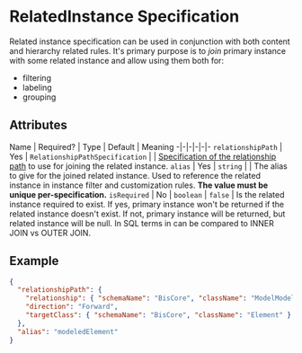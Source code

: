 # RelatedInstance Specification

Related instance specification can be used in conjunction with both content
and hierarchy related rules. It's primary purpose is to *join* primary instance
with some related instance and allow using them both for:
- filtering
- labeling
- grouping

## Attributes

Name | Required? | Type | Default | Meaning
-|-|-|-|-|-
`relationshipPath` | Yes | `RelationshipPathSpecification` | | [Specification of the relationship path](./RelationshipPathSpecification.md) to use for joining the related instance.
`alias` | Yes | `string` | | The alias to give for the joined related instance. Used to reference the related instance in instance filter and customization rules. **The value must be unique per-specification.**
`isRequired` | No | `boolean` | `false` | Is the related instance required to exist. If yes, primary instance won't be returned if the related instance doesn't exist. If not, primary instance will be returned, but related instance will be null. In SQL terms in can be compared to INNER JOIN vs OUTER JOIN.

## Example

```JSON
{
  "relationshipPath": {
    "relationship": { "schemaName": "BisCore", "className": "ModelModelsElement" },
    "direction": "Forward",
    "targetClass": { "schemaName": "BisCore", "className": "Element" }
  },
  "alias": "modeledElement"
}
```
